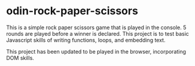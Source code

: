 # odin-rock-paper-scissors

This is a simple rock paper scissors game that is played in the console. 5 rounds are played before a winner is declared. This project is to test basic Javascript skills of writing functions, loops, and embedding text.

This project has been updated to be played in the browser, incorporating DOM skills.
